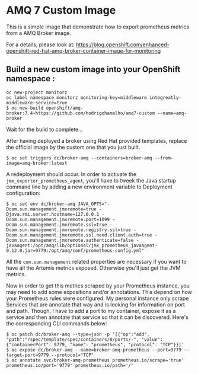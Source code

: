 # AMQ 7 Custom Image

This is a simple image that demonstrate how to export prometheus metrics from a AMQ Broker image.

For a details, please look at: https://blog.openshift.com/enhanced-openshift-red-hat-amq-broker-container-image-for-monitoring

## Build a new custom image into your OpenShift namespace :

```
oc new-project monitorz
oc label namespace monitorz monitoring-key=middleware integreatly-middleware-service=true
$ oc new-build openshift/amq-broker:7.4~https://github.com/hodrigohamalho/amq7-custom --name=amq-broker
```

Wait for the build to complete...

After having deployed a broker using Red Hat provided templates, replace the official image by the custom one that you just built.

```
$ oc set triggers dc/broker-amq --containers=broker-amq --from-image=amq-broker:latest
```

A redeployment should occur. In order to activate the `jmx_exporter_prometheus_agent`, you'll have to tweek the Java startup command line by adding a new environment variable to Deployment configuration:

```
$ oc set env dc/broker-amq JAVA_OPTS="-Dcom.sun.management.jmxremote=true -Djava.rmi.server.hostname=127.0.0.1 -Dcom.sun.management.jmxremote.port=1099 -Dcom.sun.management.jmxremote.ssl=true -Dcom.sun.management.jmxremote.registry.ssl=true -Dcom.sun.management.jmxremote.ssl.need.client.auth=true -Dcom.sun.management.jmxremote.authenticate=false -javaagent:/opt/amq/lib/optional/jmx_prometheus_javaagent-0.12.0.jar=9779:/opt/amq/conf/prometheus-config.yml"
```

All the `com.sun.management` related properties are necessary if you want to have all the Artemis metrics exposed. Otherwise you'll just get the JVM metrics.

Now in order to get this metrics scraped by your Prometheus instance, you may need to add some expositions and/or annotations. This depend on how your Prometheus rules were configured. My personal instance only scrape Services that are annotate that way and is looking for information on port and path. Though, I have to add a port to my container, expose it as a service and then annotate that service so that it can be discovered. Here's the corresponding CLI commands below:

```
$ oc patch dc/broker-amq --type=json -p '[{"op":"add", "path":"/spec/template/spec/containers/0/ports/-", "value": {"containerPort": 9779, "name": "prometheus", "protocol": "TCP"}}]'
$ oc expose dc/broker-amq --name=broker-amq-prometheus --port=9779 --target-port=9779 --protocol="TCP"
$ oc annotate svc/broker-amq-prometheus prometheus.io/scrape='true' prometheus.io/port='9779' prometheus.io/path='/'
```
